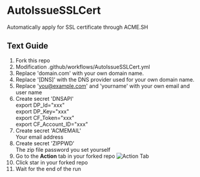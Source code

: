 # AutoIssueSSLCert
Automatically apply for SSL certificate through ACME.SH

## Text Guide

1. Fork this repo
1. Modification .github/workflows/AutoIssueSSLCert.yml
1. Replace 'domain.com' with your own domain name.
1. Replace '[DNS]' with the DNS provider used for your own domain name.
1. Replace 'you@example.com' and 'yourname' with your own email and user name
1. Create secret 'DNSAPI'  
export DP_Id="xxx"  
export DP_Key="xxx"  
export CF_Token="xxx"  
export CF_Account_ID="xxx"  
1. Create secret 'ACMEMAIL'  
Your email address  
1. Create secret 'ZIPPWD'  
The zip file password you set yourself  
1. Go to the **Action** tab in your forked repo
    ![Action Tab](https://docs.github.com/assets/images/help/repository/actions-tab.png)
1. Click star in your forked repo
1. Wait for the end of the run
